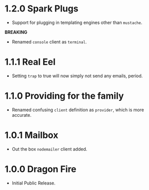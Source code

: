 # 1.2.0 Spark Plugs

- Support for plugging in templating engines other than `mustache`.

**BREAKING**

- Renamed `console` client as `terminal`.

# 1.1.1 Real Eel

- Setting `trap` to true will now simply not send any emails, period.

# 1.1.0 Providing for the family

- Renamed confusing `client` definition as `provider`, which is more accurate.

# 1.0.1 Mailbox

- Out the box `nodemailer` client added.

# 1.0.0 Dragon Fire

- Initial Public Release.
